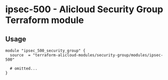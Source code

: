 # ipsec-500 - Alicloud Security Group Terraform module

## Usage

```hcl
module "ipsec_500_security_group" {
  source  = "terraform-alicloud-modules/security-group/modules/ipsec-500"

  # omitted...
}
```

<!-- BEGINNING OF PRE-COMMIT-TERRAFORM DOCS HOOK -->
<!-- END OF PRE-COMMIT-TERRAFORM DOCS HOOK -->
